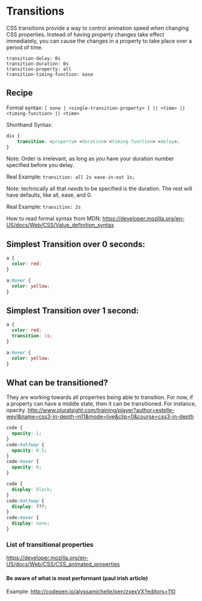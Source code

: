# Transitions
CSS transitions provide a way to control animation speed when changing CSS properties. Instead of having property changes take effect immediately, you can cause the changes in a property to take place over a period of time.

    transition-delay: 0s
    transition-duration: 0s
    transition-property: all
    transition-timing-function: ease

## Recipe

Formal syntax: `[ none | <single-transition-property> ] || <time> || <timing-function> || <time>`

Shorthand Syntax:

```css
div {
    transition: <property> <duration> <timing-function> <delay>;
}
```

Note: Order is irrelevant, as long as you have your duration number specified before you delay.

Real Example:
`transition: all 2s ease-in-out 1s;`

Note: technically all that *needs* to be specified is the duration. The rest will have defaults, like all, ease, and 0.

Real Example:
`transition: 2s`

How to read formal syntax from MDN: https://developer.mozilla.org/en-US/docs/Web/CSS/Value_definition_syntax

## Simplest Transition over 0 seconds:

```css
a {
  color: red;
}

a:hover {
  color: yellow;
}
```

## Simplest Transition over 1 second:

```css
a {
  color: red;
  transition: 1s;
}

a:hover {
  color: yellow;
}
```

## What can be transitioned?
They are working towards all properties being able to transition. For now, if a property can have a middle state, then it can be transitioned. For instance, opacity.
http://www.pluralsight.com/training/player?author=estelle-weyl&name=css3-in-depth-m11&mode=live&clip=0&course=css3-in-depth

```css
code {
  opacity: 1;
}
code:halfway {
  opacity: 0.5;
}
code:hover {
  opacity: 0;
}
```

```css
code {
  display: block;
}
code:halfway {
  display: ???;
}
code:hover {
  display: none;
}
```

### List of transitional properties
https://developer.mozilla.org/en-US/docs/Web/CSS/CSS_animated_properties


#### Be aware of what is most performant (paul irish article)

Example: http://codepen.io/alyssamichelle/pen/zxexVX?editors=110
